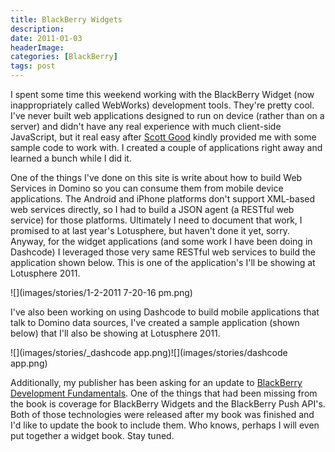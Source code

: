 ```yaml
---
title: BlackBerry Widgets
description: 
date: 2011-01-03
headerImage: 
categories: [BlackBerry]
tags: post
---
```


I spent some time this weekend working with the BlackBerry Widget (now inappropriately called WebWorks) development tools. They're pretty cool. I've never built web applications designed to run on device (rather than on a server) and didn't have any real experience with much client-side JavaScript, but it real easy after [Scott Good](http://www.scottgood.com/jsg/blog.nsf) kindly provided me with some sample code to work with. I created a couple of applications right away and learned a bunch while I did it. 

One of the things I've done on this site is write about how to build Web Services in Domino so you can consume them from mobile device applications. The Android and iPhone platforms don't support XML-based web services directly, so I had to build a JSON agent (a RESTful web service) for those platforms. Ultimately I need to document that work, I promised to at last year's Lotusphere, but haven't done it yet, sorry. Anyway, for the widget applications (and some work I have been doing in Dashcode) I leveraged those very same RESTful web services to build the application shown below. This is one of the application's I'll be showing at Lotusphere 2011.

![](images/stories/1-2-2011 7-20-16 pm.png)

I've also been working on using Dashcode to build mobile applications that talk to Domino data sources, I've created a sample application (shown below) that I'll also be showing at Lotusphere 2011.

![](images/stories/_dashcode app.png)![](images/stories/dashcode app.png)

Additionally, my publisher has been asking for an update to [BlackBerry Development Fundamentals](http://www.bbdevfundamentals.com). One of the things that had been missing from the book is coverage for BlackBerry Widgets and the BlackBerry Push API's. Both of those technologies were released after my book was finished and I'd like to update the book to include them. Who knows, perhaps I will even put together a widget book. Stay tuned.